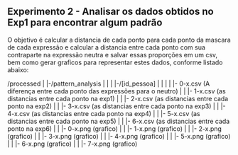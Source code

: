 ## Experimento 2 - Analisar os dados obtidos no Exp1 para encontrar algum padrão

O objetivo é calcular a distancia de cada ponto para cada ponto da mascara de cada expressão e calcular a distancia entre cada ponto com sua contraparte na expressão neutra e salvar essas proporções em um csv, bem como gerar graficos para representar estes dados, conforme listado abaixo:

/processed
|
|-/pattern_analysis
| |
| |-/[id_pessoa]
| |
| | |- 0-x.csv (A diferença entre cada ponto das expressões para o neutro)
| | |- 1-x.csv (as distancias entre cada ponto na exp1)
| | |- 2-x.csv (as distancias entre cada ponto na exp2)
| | |- 3-x.csv (as distancias entre cada ponto na exp3)
| | |- 4-x.csv (as distancias entre cada ponto na exp4)
| | |- 5-x.csv (as distancias entre cada ponto na exp5)
| | |- 6-x.csv (as distancias entre cada ponto na exp6)
| | |- 0-x.png (grafico)
| | |- 1-x.png (grafico)
| | |- 2-x.png (grafico)
| | |- 3-x.png (grafico)
| | |- 4-x.png (grafico)
| | |- 5-x.png (grafico)
| | |- 6-x.png (grafico)
| | |- 7-x.png (grafico)
